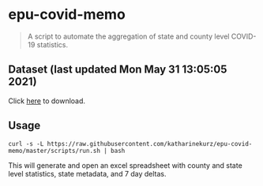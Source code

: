 # epu-covid-memo

> A script to automate the aggregation of state and county level COVID-19 statistics.

<!-- tmpl start -->

## Dataset (last updated Mon May 31 13:05:05 2021)

Click [here](https://covid-artifacts.s3.amazonaws.com/records/2021-5-31-1354-covid_artifact.xls) to download.

<!-- tmpl end -->

## Usage

```
curl -s -L https://raw.githubusercontent.com/katharinekurz/epu-covid-memo/master/scripts/run.sh | bash
```

This will generate and open an excel spreadsheet with county and state level statistics, state metadata, and 7 day deltas.